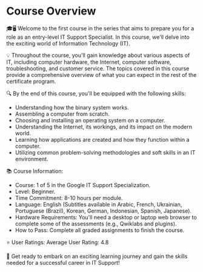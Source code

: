 # Course Overview

🎓🖥️ Welcome to the first course in the series that aims to prepare you for a role as an entry-level IT Support Specialist. In this course, we'll delve into the exciting world of Information Technology (IT). 

💡 Throughout the course, you'll gain knowledge about various aspects of IT, including computer hardware, the Internet, computer software, troubleshooting, and customer service. The topics covered in this course provide a comprehensive overview of what you can expect in the rest of the certificate program.

🔍 By the end of this course, you'll be equipped with the following skills:
- Understanding how the binary system works.
- Assembling a computer from scratch.
- Choosing and installing an operating system on a computer.
- Understanding the Internet, its workings, and its impact on the modern world.
- Learning how applications are created and how they function within a computer.
- Utilizing common problem-solving methodologies and soft skills in an IT environment.

📚 Course Information:
- Course: 1 of 5 in the Google IT Support Specialization.
- Level: Beginner.
- Time Commitment: 8-10 hours per module.
- Language: English (Subtitles available in Arabic, French, Ukrainian, Portuguese (Brazil), Korean, German, Indonesian, Spanish, Japanese).
- Hardware Requirements: You'll need a desktop or laptop web browser to complete some of the assessments (e.g., Qwiklabs and plugins).
- How to Pass: Complete all graded assignments to finish the course.

⭐ User Ratings:
Average User Rating: 4.8

🚀 Get ready to embark on an exciting learning journey and gain the skills needed for a successful career in IT Support!